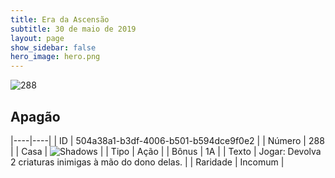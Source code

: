 ```yaml
---
title: Era da Ascensão
subtitle: 30 de maio de 2019
layout: page
show_sidebar: false
hero_image: hero.png
---
```


![288](https://cdn.keyforgegame.com/media/card_front/pt/435_288_38RQC85XQV7C_pt.png)

## Apagão

|----|----|
| ID | 504a38a1-b3df-4006-b501-b594dce9f0e2 |
| Número | 288 |
| Casa | ![Shadows](https://archonarcana.com/images/thumb/e/ee/Shadows.png/22px-Shadows.png "Sombras") |
| Tipo | Ação |
| Bônus | 1A |
| Texto | Jogar: Devolva 2 criaturas inimigas à mão do dono delas. |
| Raridade | Incomum |
